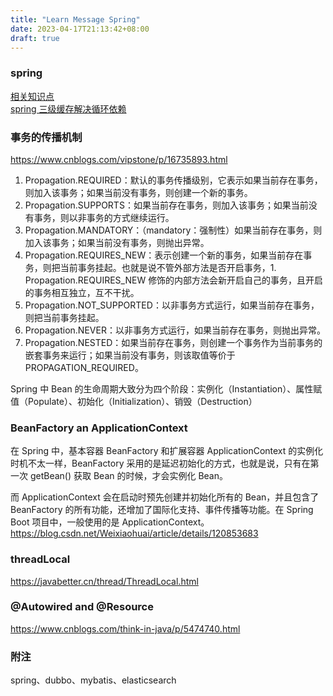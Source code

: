 ```yaml
---
title: "Learn Message Spring"
date: 2023-04-17T21:13:42+08:00
draft: true
---
```


### spring
[相关知识点](https://javabetter.cn/sidebar/sanfene/spring.html) <br>
[spring 三级缓存解决循环依赖](https://cloud.tencent.com/developer/article/1497692)

### 事务的传播机制
https://www.cnblogs.com/vipstone/p/16735893.html <br>
1. Propagation.REQUIRED：默认的事务传播级别，它表示如果当前存在事务，则加入该事务；如果当前没有事务，则创建一个新的事务。
1. Propagation.SUPPORTS：如果当前存在事务，则加入该事务；如果当前没有事务，则以非事务的方式继续运行。
1. Propagation.MANDATORY：（mandatory：强制性）如果当前存在事务，则加入该事务；如果当前没有事务，则抛出异常。
1. Propagation.REQUIRES_NEW：表示创建一个新的事务，如果当前存在事务，则把当前事务挂起。也就是说不管外部方法是否开启事务，1. Propagation.REQUIRES_NEW 修饰的内部方法会新开启自己的事务，且开启的事务相互独立，互不干扰。
1. Propagation.NOT_SUPPORTED：以非事务方式运行，如果当前存在事务，则把当前事务挂起。
1. Propagation.NEVER：以非事务方式运行，如果当前存在事务，则抛出异常。
1. Propagation.NESTED：如果当前存在事务，则创建一个事务作为当前事务的嵌套事务来运行；如果当前没有事务，则该取值等价于 PROPAGATION_REQUIRED。

Spring 中 Bean 的生命周期大致分为四个阶段：实例化（Instantiation）、属性赋值（Populate）、初始化（Initialization）、销毁（Destruction）

### BeanFactory an ApplicationContext
在 Spring 中，基本容器 BeanFactory 和扩展容器 ApplicationContext 的实例化时机不太一样，BeanFactory 采用的是延迟初始化的方式，也就是说，只有在第一次 getBean() 获取 Bean 的时候，才会实例化 Bean。

而 ApplicationContext 会在启动时预先创建并初始化所有的 Bean，并且包含了 BeanFactory 的所有功能，还增加了国际化支持、事件传播等功能。在 Spring Boot 项目中，一般使用的是 ApplicationContext。 <br>
https://blog.csdn.net/Weixiaohuai/article/details/120853683

### threadLocal
https://javabetter.cn/thread/ThreadLocal.html

### @Autowired and @Resource
https://www.cnblogs.com/think-in-java/p/5474740.html


### 附注
spring、dubbo、mybatis、elasticsearch

